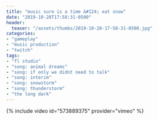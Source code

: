 ```yaml
---
title: "music sure is a time &#124; eat snow"
date: "2019-10-28T17:58:31-0500"
header:
  teaser: "/assets/thumbs/2019-10-28-17-58-31-0500.jpg"
categories:
- "gameplay"
- "music production"
- "twitch"
tags:
- "fl studio"
- "song: animal dreams"
- "song: if only we didnt need to talk"
- "song: interim"
- "song: snowstorm"
- "song: thunderstorm"
- "the long dark"
---
```

{% include video id="573889375" provider="vimeo" %}
